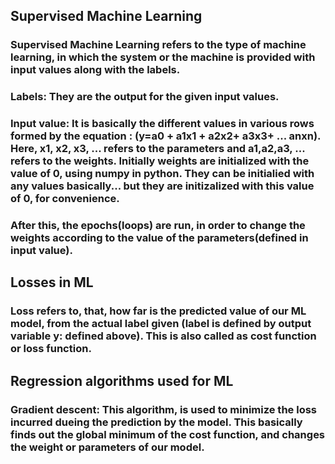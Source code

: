 
## Supervised Machine Learning
### Supervised Machine Learning refers to the type of machine learning, in which the system or the machine is provided with input values along with the labels.
### Labels: They are the output for the given input values.
### Input value: It is basically the different values in various rows formed by the equation : (y=a0 + a1x1 + a2x2+ a3x3+ ... anxn). Here, x1, x2, x3, ... refers to the parameters and a1,a2,a3, ... refers to the weights. Initially weights are initialized with the value of 0, using numpy in python. They can be initialied with any values basically... but they are initizalized with this value of 0, for convenience.

### After this, the epochs(loops) are run, in order to change the weights according to the value of the parameters(defined in input value).


## Losses in ML
### Loss refers to, that, how far is the predicted value of our ML model, from the actual label given (label is defined by output variable y: defined above). This is also called as cost function or loss function.

## Regression algorithms used for ML
### Gradient descent: This algorithm, is used to minimize the loss incurred dueing the prediction by the model. This basically finds out the global minimum of the cost function, and changes the weight or parameters of our model.
